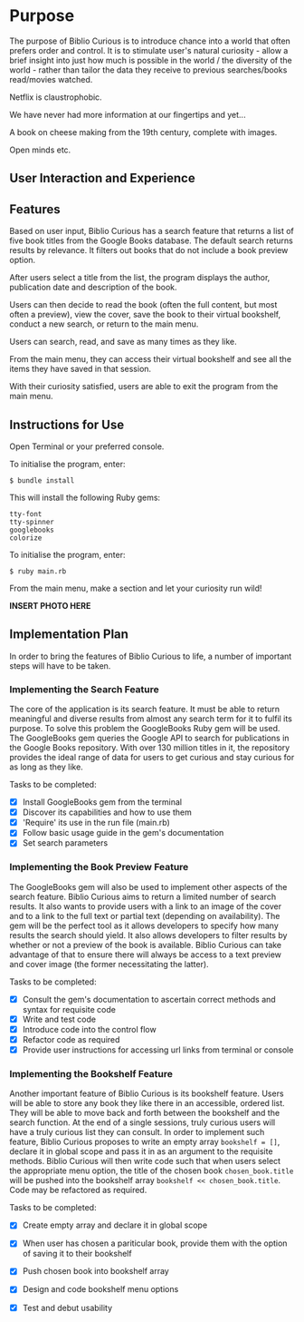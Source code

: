 # Purpose

The purpose of Biblio Curious is to introduce chance into a world that often prefers order and control. It is to stimulate user's natural curiosity - allow a brief insight into just how much is possible in the world / the diversity of the world - rather than tailor the data they receive to previous searches/books read/movies watched.

Netflix is claustrophobic.

We have never had more information at our fingertips and yet...

A book on cheese making from the 19th century, complete with images.

Open minds etc.



## User Interaction and Experience




## Features


Based on user input, Biblio Curious has a search feature that returns a list of five book titles from the Google Books database. The default search returns results by relevance. It filters out books that do not include a book preview option.

After users select a title from the list, the program displays the author, publication date and description of the book.

Users can then decide to read the book (often the full content, but most often a preview), view the cover, save the book to their virtual bookshelf, conduct a new search, or return to the main menu.

Users can search, read, and save as many times as they like.

From the main menu, they can access their virtual bookshelf and see all the items they have saved in that session. 

With their curiosity satisfied, users are able to exit the program from the main menu. 



## Instructions for Use

Open Terminal or your preferred console.

To initialise the program, enter:

`$ bundle install`

This will install the following Ruby gems:

```
tty-font
tty-spinner
googlebooks
colorize
```

To initialise the program, enter:

`$ ruby main.rb`

From the main menu, make a section and let your curiosity run wild!

**INSERT PHOTO HERE**


## Implementation Plan

In order to bring the features of Biblio Curious to life, a number of important steps will have to be taken.


### Implementing the Search Feature

The core of the application is its search feature. It must be able to return meaningful and diverse results from almost any search term for it to fulfil its purpose. To solve this problem the GoogleBooks Ruby gem will be used. The GoogleBooks gem queries the Google API to search for publications in the Google Books repository. With over 130 million titles in it, the repository provides the ideal range of data for users to get curious and stay curious for as long as they like. 

Tasks to be completed:

- [x] Install GoogleBooks gem from the terminal 
- [x] Discover its capabilities and how to use them
- [x] 'Require' its use in the run file (main.rb)
- [x] Follow basic usage guide in the gem's documentation
- [x] Set search parameters 

### Implementing the Book Preview Feature

The GoogleBooks gem will also be used to implement other aspects of the search feature. Biblio Curious aims to return a limited number of search results. It also wants to provide users with a link to an image of the cover and to a link to the full text or partial text (depending on availability). The gem will be the perfect tool as it allows developers to specify how many results the search should yield. It also allows developers to filter results by whether or not a preview of the book is available. Biblio Curious can take advantage of that to ensure there will always be access to a text preview and cover image (the former necessitating the latter).

Tasks to be completed:

- [x] Consult the gem's documentation to ascertain correct methods and syntax for requisite code
- [x] Write and test code
- [x] Introduce code into the control flow
- [x] Refactor code as required
- [x] Provide user instructions for accessing url links from terminal or console

### Implementing the Bookshelf Feature

Another important feature of Biblio Curious is its bookshelf feature. Users will be able to store any book they like there in an accessible, ordered list. They will be able to move back and forth between the bookshelf and the search function. At the end of a single sessions, truly curious users will have a truly curious list they can consult. In order to implement such feature, Biblio Curious proposes to write an empty array `bookshelf = []`, declare it in global scope and pass it in as an argument to the requisite methods. Biblio Curious will then write code such that when users select the appropriate menu option, the title of the chosen book `chosen_book.title` will be pushed into the bookshelf array `bookshelf << chosen_book.title`. Code may be refactored as required.

Tasks to be completed:

- [x] Create empty array and declare it in global scope
- [x] When user has chosen a pariticular book, provide them with the option of saving it to their bookshelf
- [x] Push chosen book into bookshelf array
- [x] Design and code bookshelf menu options
- [x] Test and debut usability 

















